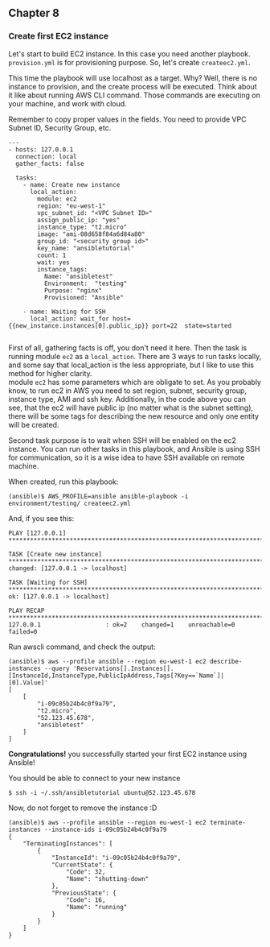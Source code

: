 ## Chapter 8
### Create first EC2 instance

Let's start to build EC2 instance. In this case you need another playbook.
`provision.yml` is for provisioning purpose. So, let's create `createec2.yml`.

This time the playbook will use localhost as a target. Why? Well, there is no
instance to provision, and the create process will be executed. Think about it
like about running AWS CLI command. Those commands are executing on your
machine, and work with cloud.

Remember to copy proper values in the fields. You need to provide VPC Subnet 
ID, Security Group, etc.

```
---
- hosts: 127.0.0.1
  connection: local
  gather_facts: false

  tasks:
    - name: Create new instance
      local_action:
        module: ec2
        region: "eu-west-1"
        vpc_subnet_id: "<VPC Subnet ID>"
        assign_public_ip: "yes"
        instance_type: "t2.micro"
        image: "ami-08d658f84a6d84a80"
        group_id: "<security group id>"
        key_name: "ansibletutorial"
        count: 1
        wait: yes
        instance_tags:
          Name: "ansibletest"
          Environment:  "testing"
          Purpose: "nginx"
          Provisioned: "Ansible"

    - name: Waiting for SSH
      local_action: wait_for host={{new_instance.instances[0].public_ip}} port=22  state=started


```

First of all, gathering facts is off, you don't need it here. Then the task
is running module `ec2` as a `local_action`. There are 3 ways to run tasks
locally, and some say that local_action is the less appropriate, but I like to
use this method for higher clarity.  
module `ec2` has some parameters which are obligate to set. As you probably
know, to run ec2 in AWS you need to set region, subnet, security group,
instance type, AMI and ssh key. Additionally, in the code above you can see,
that the ec2 will have public ip (no matter what is the subnet setting), there
will be some tags for describing the new resource and only one entity will be
created.

Second task purpose is to wait when SSH will be enabled on the ec2 instance. 
You can run other tasks in this playbook, and Ansible is using SSH for 
communication, so it is a wise idea to have SSH available on remote machine.

When created, run this playbook:

```
(ansible)$ AWS_PROFILE=ansible ansible-playbook -i environment/testing/ createec2.yml
```

And, if you see this:

```
PLAY [127.0.0.1] *******************************************************************************************************

TASK [Create new instance] *********************************************************************************************
changed: [127.0.0.1 -> localhost]

TASK [Waiting for SSH] *************************************************************************************************
ok: [127.0.0.1 -> localhost]

PLAY RECAP *************************************************************************************************************
127.0.0.1                  : ok=2    changed=1    unreachable=0    failed=0  
```

Run awscli command, and check the output:

```
(ansible)$ aws --profile ansible --region eu-west-1 ec2 describe-instances --query 'Reservations[].Instances[].[InstanceId,InstanceType,PublicIpAddress,Tags[?Key==`Name`]| [0].Value]'
[
    [
        "i-09c05b24b4c0f9a79",
        "t2.micro",
        "52.123.45.678",
        "ansibletest"
    ]
]
```

__Congratulations!__ you successfully started your first EC2 instance using
Ansible!

You should be able to connect to your new instance

```
$ ssh -i ~/.ssh/ansibletutorial ubuntu@52.123.45.678
```

Now, do not forget to remove the instance :D

```
(ansible)$ aws --profile ansible --region eu-west-1 ec2 terminate-instances --instance-ids i-09c05b24b4c0f9a79
{
    "TerminatingInstances": [
        {
            "InstanceId": "i-09c05b24b4c0f9a79",
            "CurrentState": {
                "Code": 32,
                "Name": "shutting-down"
            },
            "PreviousState": {
                "Code": 16,
                "Name": "running"
            }
        }
    ]
}
```
